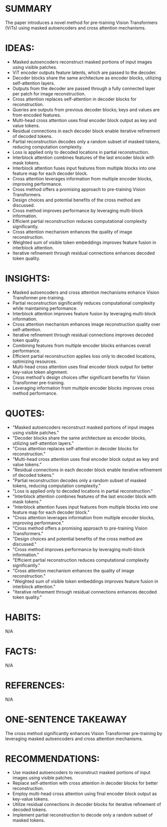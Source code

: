 # SUMMARY
The paper introduces a novel method for pre-training Vision Transformers (ViTs) using masked autoencoders and cross attention mechanisms.

# IDEAS:
- Masked autoencoders reconstruct masked portions of input images using visible patches.
- ViT encoder outputs feature latents, which are passed to the decoder.
- Decoder blocks share the same architecture as encoder blocks, utilizing self-attention layers.
- Outputs from the decoder are passed through a fully connected layer per patch for image reconstruction.
- Cross attention replaces self-attention in decoder blocks for reconstruction.
- Queries are outputs from previous decoder blocks; keys and values are from encoded features.
- Multi-head cross attention uses final encoder block output as key and value tokens.
- Residual connections in each decoder block enable iterative refinement of decoded tokens.
- Partial reconstruction decodes only a random subset of masked tokens, reducing computation complexity.
- Loss is applied only to decoded locations in partial reconstruction.
- Interblock attention combines features of the last encoder block with mask tokens.
- Interblock attention fuses input features from multiple blocks into one feature map for each decoder block.
- Cross attention leverages information from multiple encoder blocks, improving performance.
- Cross method offers a promising approach to pre-training Vision Transformers.
- Design choices and potential benefits of the cross method are discussed.
- Cross method improves performance by leveraging multi-block information.
- Efficient partial reconstruction reduces computational complexity significantly.
- Cross attention mechanism enhances the quality of image reconstruction.
- Weighted sum of visible token embeddings improves feature fusion in interblock attention.
- Iterative refinement through residual connections enhances decoded token quality.

# INSIGHTS:
- Masked autoencoders and cross attention mechanisms enhance Vision Transformer pre-training.
- Partial reconstruction significantly reduces computational complexity while maintaining performance.
- Interblock attention improves feature fusion by leveraging multi-block information.
- Cross attention mechanism enhances image reconstruction quality over self-attention.
- Iterative refinement through residual connections improves decoded token quality.
- Combining features from multiple encoder blocks enhances overall performance.
- Efficient partial reconstruction applies loss only to decoded locations, optimizing resources.
- Multi-head cross attention uses final encoder block output for better key-value token alignment.
- Cross method's design choices offer significant benefits for Vision Transformer pre-training.
- Leveraging information from multiple encoder blocks improves cross method performance.

# QUOTES:
- "Masked autoencoders reconstruct masked portions of input images using visible patches."
- "Decoder blocks share the same architecture as encoder blocks, utilizing self-attention layers."
- "Cross attention replaces self-attention in decoder blocks for reconstruction."
- "Multi-head cross attention uses final encoder block output as key and value tokens."
- "Residual connections in each decoder block enable iterative refinement of decoded tokens."
- "Partial reconstruction decodes only a random subset of masked tokens, reducing computation complexity."
- "Loss is applied only to decoded locations in partial reconstruction."
- "Interblock attention combines features of the last encoder block with mask tokens."
- "Interblock attention fuses input features from multiple blocks into one feature map for each decoder block."
- "Cross attention leverages information from multiple encoder blocks, improving performance."
- "Cross method offers a promising approach to pre-training Vision Transformers."
- "Design choices and potential benefits of the cross method are discussed."
- "Cross method improves performance by leveraging multi-block information."
- "Efficient partial reconstruction reduces computational complexity significantly."
- "Cross attention mechanism enhances the quality of image reconstruction."
- "Weighted sum of visible token embeddings improves feature fusion in interblock attention."
- "Iterative refinement through residual connections enhances decoded token quality."

# HABITS:
N/A

# FACTS:
N/A

# REFERENCES:
N/A

# ONE-SENTENCE TAKEAWAY
The cross method significantly enhances Vision Transformer pre-training by leveraging masked autoencoders and cross attention mechanisms.

# RECOMMENDATIONS:
- Use masked autoencoders to reconstruct masked portions of input images using visible patches.
- Replace self-attention with cross attention in decoder blocks for better reconstruction.
- Employ multi-head cross attention using final encoder block output as key-value tokens.
- Utilize residual connections in decoder blocks for iterative refinement of decoded tokens.
- Implement partial reconstruction to decode only a random subset of masked tokens.